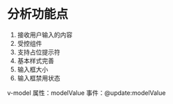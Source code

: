
# 分析功能点

1. 接收用户输入的内容
2. 受控组件
3. 支持占位提示符
4. 基本样式完善
5. 输入框大小
6. 输入框禁用状态

v-model
属性：modelValue
事件：@update:modelValue
